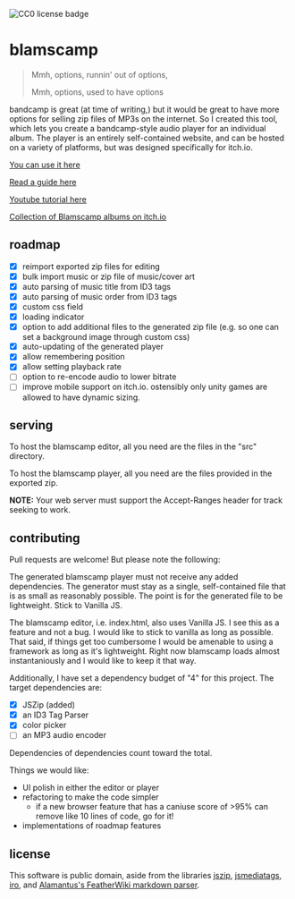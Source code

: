 ![CC0 license badge](https://licensebuttons.net/p/zero/1.0/88x31.png)

# blamscamp

> Mmh, options, runnin' out of options,
>
> Mmh, options, used to have options

bandcamp is great (at time of writing,) but it would be great to have more options for selling zip files of MP3s on the internet. So I created this tool, which lets you create a bandcamp-style audio player for an individual album. The player is an entirely self-contained website, and can be hosted on a variety of platforms, but was designed specifically for itch.io.

[You can use it here](https://suricrasia.online/blamscamp/)

[Read a guide here](GUIDE.md)

[Youtube tutorial here](https://www.youtube.com/watch?v=fE6G0zSec1E)

[Collection of Blamscamp albums on itch.io](https://itch.io/c/2306643/blamscamp-albums)

## roadmap

- [x] reimport exported zip files for editing
- [x] bulk import music or zip file of music/cover art
- [x] auto parsing of music title from ID3 tags
- [x] auto parsing of music order from ID3 tags
- [x] custom css field
- [x] loading indicator
- [x] option to add additional files to the generated zip file (e.g. so one can set a background image through custom css)
- [x] auto-updating of the generated player
- [x] allow remembering position
- [x] allow setting playback rate
- [ ] option to re-encode audio to lower bitrate
- [ ] improve mobile support on itch.io. ostensibly only unity games are allowed to have dynamic sizing.

## serving

To host the blamscamp editor, all you need are the files in the "src" directory.

To host the blamscamp player, all you need are the files provided in the exported zip.

**NOTE:** Your web server must support the Accept-Ranges header for track seeking to work.

## contributing

Pull requests are welcome! But please note the following:

The generated blamscamp player must not receive any added dependencies. The generator must stay as a single, self-contained file that is as small as reasonably possible. The point is for the generated file to be lightweight. Stick to Vanilla JS.

The blamscamp editor, i.e. index.html, also uses Vanilla JS. I see this as a feature and not a bug. I would like to stick to vanilla as long as possible. That said, if things get too cumbersome I would be amenable to using a framework as long as it's lightweight. Right now blamscamp loads almost instantaniously and I would like to keep it that way.

Additionally, I have set a dependency budget of "4" for this project. The target dependencies are:

- [x] JSZip (added)
- [x] an ID3 Tag Parser
- [x] color picker
- [ ] an MP3 audio encoder

Dependencies of dependencies count toward the total.

Things we would like:

- UI polish in either the editor or player
- refactoring to make the code simpler
  - if a new browser feature that has a caniuse score of >95% can remove like 10 lines of code, go for it!
- implementations of roadmap features

## license

This software is public domain, aside from the libraries [jszip](https://stuk.github.io/jszip/), [jsmediatags](https://github.com/aadsm/jsmediatags), [iro](https://iro.js.org/), and [Alamantus's FeatherWiki markdown parser](https://codeberg.org/Alamantus/FeatherWiki/src/commit/1e1bb77f42e057b53cd31acf0345612cbc51c6f4/helpers/md.js).
